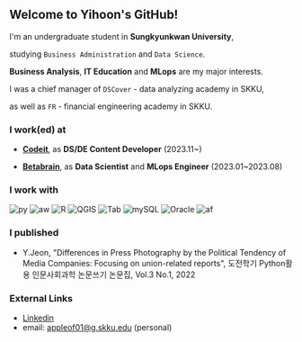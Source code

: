 ## Welcome to Yihoon's GitHub!
I'm an undergraduate student in **Sungkyunkwan University**,

studying `Business Administration` and `Data Science`.

**Business Analysis**, **IT Education** and **MLops** are my major interests.

I was a chief manager of `DSCover` - data analyzing academy in SKKU,

 as well as `FR` - financial engineering academy in SKKU.

 
### I work(ed) at
- **[Codeit](https://www.codeit.kr/year-end)**, as **DS/DE Content Developer** (2023.11~)

- **[Betabrain](https://www.betabrain.co.kr/)**, as **Data Scientist** and **MLops Engineer** (2023.01~2023.08)


### I work with
![py](https://img.shields.io/badge/-Python-F08027)
![aw](https://img.shields.io/badge/-AWS-D07047)
![R](https://img.shields.io/badge/-R-76AADB)
![QGIS](https://img.shields.io/badge/-QGIS-76A32A)
![Tab](https://img.shields.io/badge/-Tableau-468CBB)
![mySQL](https://img.shields.io/badge/-mySQL-124469)
![Oracle](https://img.shields.io/badge/-Oracle-bb1111)
![af](https://img.shields.io/badge/-Airflow-11bbbb)

### I published
- Y.Jeon, "Differences in Press Photography by the Political Tendency of Media Companies: Focusing on union-related reports", 도전학기 Python활용 인문사회과학 논문쓰기 논문집, Vol.3 No.1, 2022


### External Links
* [Linkedin](https://www.linkedin.com/in/yihoon-j/)
* email: appleof01@g.skku.edu (personal)
